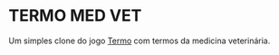 # TERMO MED VET

Um simples clone do jogo <a href="https://term.ooo/">Termo</a> com termos da medicina veterinária.
